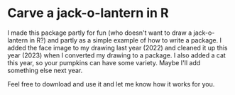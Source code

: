 # Carve a jack-o-lantern in R

I made this package partly for fun (who doesn't want to draw a jack-o-lantern in R?) and partly as a simple example of how to write a package. I added the face image to my drawing last year (2022) and cleaned it up this year (2023) when I converted my drawing to a package. I also added a cat this year, so your pumpkins can have some variety. Maybe I'll add something else next year.

Feel free to download and use it and let me know how it works for you.
